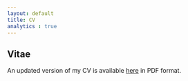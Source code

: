 ```yaml
---
layout: default
title: CV
analytics : true
---
```


## Vitae

An updated version of my CV is available <a alt="pdf" href="https://dl.dropboxusercontent.com/u/7256527/CV/academic_cv/casillas_cv.pdf" target='_new'><span class="cv" title="cv">here</span></a> in PDF format.  

<object data="https://dl.dropboxusercontent.com/u/7256527/CV/academic_cv/casillas_cv.pdf" type="application/pdf" width="100%" height="700">
</object>